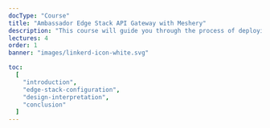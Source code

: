 ```yaml
---
docType: "Course"
title: "Ambassador Edge Stack API Gateway with Meshery"
description: "This course will guide you through the process of deploying and visualizing Edge Stack components with Meshery. You will learn how to install and configure the Ambassador API Gateway and explore its integration with Meshery. Additionally, you will gain hands-on experience with two popular service meshes, Istio and Linkerd. By the end of this course, you will have a solid understanding of Edge Stack deployment and be able to leverage Meshery for managing your API gateway and service mesh configurations."
lectures: 4
order: 1
banner: "images/linkerd-icon-white.svg"

toc:
  [
    "introduction",
    "edge-stack-configuration",
    "design-interpretation",
    "conclusion"
  ]
---
```

